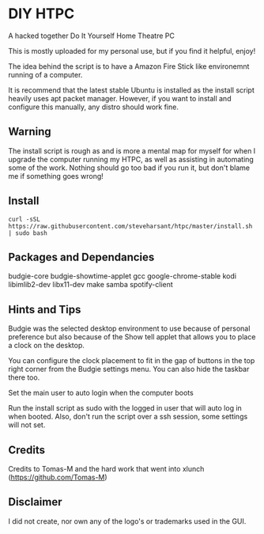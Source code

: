 # DIY HTPC
A hacked together Do It Yourself Home Theatre PC

This is mostly uploaded for my personal use, but if you find it helpful, enjoy!

The idea behind the script is to have a Amazon Fire Stick like environemnt running of a computer.

It is recommend that the latest stable Ubuntu is installed as the install script heavily uses apt packet manager. However, if you want to install and configure this manually, any distro should work fine.

## Warning
The install script is rough as and is more a mental map for myself for when I upgrade the computer running my HTPC, as well as assisting in automating some of the work. Nothing should go too bad if you run it, but don't blame me if something goes wrong!

## Install 
`curl -sSL https://raw.githubusercontent.com/steveharsant/htpc/master/install.sh | sudo bash`

## Packages and Dependancies
budgie-core budgie-showtime-applet gcc google-chrome-stable kodi libimlib2-dev libx11-dev make samba spotify-client

## Hints and Tips
Budgie was the selected desktop environment to use because of personal preference but also because of the Show tell applet that allows you to place a clock on the desktop. 

You can configure the clock placement to fit in the gap of buttons in the top right corner from the Budgie settings menu. You can also hide the taskbar there too.

Set the main user to auto login when the computer boots

Run the install script as sudo with the logged in user that will auto log in when booted. Also, don't run the script over a ssh session, some settings will not set.

## Credits
Credits to Tomas-M and the hard work that went into xlunch (https://github.com/Tomas-M)

## Disclaimer
I did not create, nor own any of the logo's or trademarks used in the GUI.
